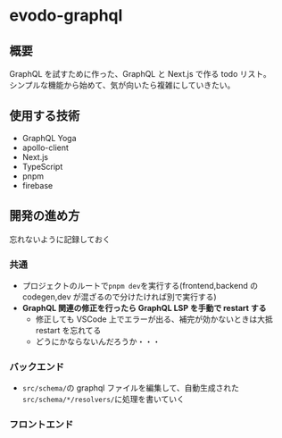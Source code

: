 # evodo-graphql

## 概要

GraphQL を試すために作った、GraphQL と Next.js で作る todo リスト。  
シンプルな機能から始めて、気が向いたら複雑にしていきたい。

## 使用する技術

- GraphQL Yoga
- apollo-client
- Next.js
- TypeScript
- pnpm
- firebase

## 開発の進め方

忘れないように記録しておく

### 共通

- プロジェクトのルートで`pnpm dev`を実行する(frontend,backend の codegen,dev が混ざるので分けたければ別で実行する)
- **GraphQL 関連の修正を行ったら GraphQL LSP を手動で restart する**
  - 修正しても VSCode 上でエラーが出る、補完が効かないときは大抵 restart を忘れてる
  - どうにかならないんだろうか・・・

### バックエンド

- `src/schema/`の graphql ファイルを編集して、自動生成された`src/schema/*/resolvers/`に処理を書いていく

### フロントエンド
